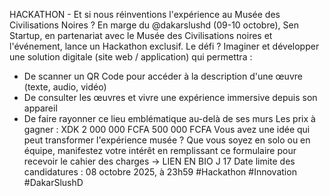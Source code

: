 HACKATHON - Et si nous réinventions l'expérience au Musée des Civilisations Noires ?
En marge du @dakarslushd (09-10 octobre), Sen Startup, en partenariat avec le Musée des Civilisations noires et l'événement, lance un Hackathon exclusif.
Le défi ?
Imaginer et développer une solution digitale (site web / application) qui permettra :
- De scanner un QR Code pour accéder à la description d'une œuvre (texte, audio, vidéo)
- De consulter les œuvres et vivre une expérience immersive depuis son appareil
- De faire rayonner ce lieu emblématique au-delà de ses murs
Les prix à gagner :
XDK
2 000 000 FCFA
500 000 FCFA
Vous avez une idée qui peut transformer l'expérience musée ?
Que vous soyez en solo ou en équipe, manifestez votre intérêt en remplissant ce formulaire pour recevoir le cahier des charges → LIEN EN BIO J
17
Date limite des candidatures : 08 octobre 2025, à
23h59
#Hackathon #Innovation #DakarSlushD